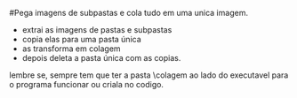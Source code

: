 #Pega imagens de subpastas e cola tudo em uma unica imagem.

* extrai as imagens de pastas e subpastas
* copia elas para uma pasta única
* as transforma em colagem
* depois deleta a pasta única com as copias.

lembre se, sempre tem que ter a pasta \colagem ao lado do executavel 
para o programa funcionar ou criala no codigo.
